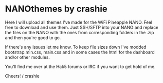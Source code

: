 # NANOthemes by crashie 

Here I will upload all themes I've made for the WiFi Pineapple NANO. Feel free to download and use them. Just SSH/SFTP into your NANO and replace the files on the NANO with the ones from corresponding folders in the .zip and then you're good to go.

If there's any issues let me know. To keep file sizes down I've modded bootstrap.min.css, main.css and in some cases the html for the dashboard and/or other modules. 

You'll find me over at the Hak5 forums or IRC if you want to get hold of me.

Cheers! / crashie

